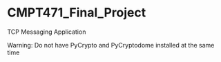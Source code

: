 # CMPT471_Final_Project
TCP Messaging Application

Warning: Do not have PyCrypto and PyCryptodome installed at the same time
